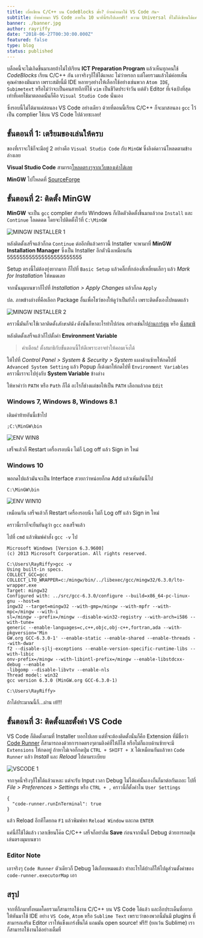 ```yaml
---
title: เบื่อเขียน C/C++ บน CodeBlocks มั้ย? ย้ายค่ายมาใช้ VS Code กัน~
subtitle: ย้ายค่ายมา VS Code ภายใน 10 นาทีนี้รับไปเลยฟรี! ความ Universal ที่ไม่ได้เขียนได้แค่ C/C++
banner: ./banner.jpg
author: rayriffy
date: "2018-06-27T00:30:00.000Z"
featured: false
type: blog
status: published
---
```


บล็อคนี้จะไม่เกิดขึ้นมาเลยถ้าไม่ไปเรียน **ICT Preparation Program** แล้วเห็นทุกคนใช้ *CodeBlocks* เรียน C/C++ กัน เอาจริงๆก็ใช้ได้แหละ ไม่ว่าหรอก แต่โดยรวมแล้วไม่ค่อยเห็นคุณค่าของมันมาก เพราะสมัยนี้มี IDE หลายๆอย่างให้เลือกใช้อย่างเช่นพวก `Atom IDE`, `Subimetext` หรือไม่ว่าจะเป็นคนสายถึกที่ใช้ `vim` เป็นชีวิตประจำวัน แต่ตัว Editor ที่เจ๋งเป้งที่สุดเท่าที่เคยใช้มาตลอดนั้นก็คือ `Visual Studio Code` นั่นเอง 

ซึ่งรอบนี้ไม่ได้มาแค่สอนลง VS Code อย่างเดียว ด้วยที่ตอนนี้เรียน C/C++ ก็จะมาสอนลง `gcc` ไว้เป็น complier ใช้บน VS Code ไปด้วยซะเลย!

## ขั้นตอนที่ 1: เตรียมของเล่นให้ครบ

ของที่เราจะใช้ก็จะมีอยู่ 2 อย่างคือ `Visual Studio Code` กับ `MinGW` ซึ่งลิงค์ดาวน์โหลดตามข้างล่างเลย

**Visual Studio Code** สามารถ[โหลดตรงๆจากเว็บของเค้าได้เลย](https://code.visualstudio.com/Download)

**MinGW** ไปโหลดที่ [SourceForge](https://sourceforge.net/projects/mingw/)

## ขั้นตอนที่ 2: ติดตั้ง MinGW

**MinGW** จะเป็น `gcc` complier สำหรับ Windows ก็เปิดตัวติดตั้งขึ้นมาแล้วกด `Install` และ `Continue` โลดดดด โดยจะไปติดตั้งไว้ที่ `C:\MinGW`

![MINGW INSTALLER 1](./1.jpg)

หลังติดตั้งเสร็จแล้วก็กด `Continue` ต่ออีกทีแล้วคราวนี้ Installer จะพามาที่ **MinGW Installation Manager** ซึ่งเป็น Installer อีกตัวนึงเหมือนกัน 555555555555555555555555

Setup ตรงนี้ไม่ต้องยุ่งยากมาก ก็ไปที่ `Basic Setup` แล้วคลิ๊กที่กล่องสี่เหลี่ยมเล็กๆ แล้ว *Mark for Installation* ให้หมดเลย

จากนั้นมุมบนขวาก็ไปที่ *Installation > Apply Changes* แล้วก็กด `Apply`

ปล. ภาพข้างล่างที่คือเลือก Package อื่นเพื่อโชว์ของให้ดูว่าเป็นยังไง เพราะติดตั้งเองไปหมดแล้ว

![MINGW INSTALLER 2](./2.jpg)

คราวนี้มันก็จะใช้เวลาติดตั้ง*สักชาตินึง* ดังนั้นก็หาอะไรทำไปก่อน อย่างเช่นไป[อ่านการ์ตูน](http://www.ookbeecomics.com/) หรือ [นั่งสมาธิ](http://samathi.com)

หลังติดตั้งเสร็จแล้วก็ไปตั้งค่า **Environment Variable**

> คำเตือน! ตั้งสมาธิกับขั้นตอนนี้ให้ดีเพราะอาจทำให้คอมเจ๊งได้

ให้ไปที่ *Control Panel > System & Security > System* แผงด้านซ้ายให้กดไปที่ `Advanced System Setting` แล้ว Popup ก็เด้งมาให้กดไปที่ `Environment Variables` คราวนี้เราจะไปยุ่งกับ **System Variable** ข้างล่าง

ให้หาคำว่า `PATH` หรือ `Path` ก็ได้ อะไรก็ช่างแต่ขอให้เป็น `PATH` เลือกแล้วกด `Edit`

### Windows 7, Windows 8, Windows 8.1

เติมคำท้ายอันนี้เข้าไป

```
;C:\MinGW\bin
```

![ENV WIN8](./3.jpg)

เสร็จแล้วก็ Restart เครื่องรอบนึง ไม่ก็ Log off แล้ว Sign in ใหม่

### Windows 10

พอกดไปแล้วมันจะเป็น Interface สวยกว่าหน่อยก็กด Add แล้วเพิ่มอันนี้ไป

```
C:\MinGW\bin
```

![ENV WIN10](./4.png)

เหมือนกัน เสร็จแล้วก็ Restart เครื่องรอบนึง ไม่ก็ Log off แล้ว Sign in ใหม่

คราวนี้เราก็จะยืนยันดูว่า `gcc` ลงเสร็จแล้ว

ไปที่ `cmd` แล้วพิมพ์คำสั่ง `gcc -v` ไป

```
Microsoft Windows [Version 6.3.9600]
(c) 2013 Microsoft Corporation. All rights reserved.

C:\Users\RayRiffy>gcc -v
Using built-in specs.
COLLECT_GCC=gcc
COLLECT_LTO_WRAPPER=c:/mingw/bin/../libexec/gcc/mingw32/6.3.0/lto-wrapper.exe
Target: mingw32
Configured with: ../src/gcc-6.3.0/configure --build=x86_64-pc-linux-gnu --host=m
ingw32 --target=mingw32 --with-gmp=/mingw --with-mpfr --with-mpc=/mingw --with-i
sl=/mingw --prefix=/mingw --disable-win32-registry --with-arch=i586 --with-tune=
generic --enable-languages=c,c++,objc,obj-c++,fortran,ada --with-pkgversion='Min
GW.org GCC-6.3.0-1' --enable-static --enable-shared --enable-threads --with-dwar
f2 --disable-sjlj-exceptions --enable-version-specific-runtime-libs --with-libic
onv-prefix=/mingw --with-libintl-prefix=/mingw --enable-libstdcxx-debug --enable
-libgomp --disable-libvtv --enable-nls
Thread model: win32
gcc version 6.3.0 (MinGW.org GCC-6.3.0-1)

C:\Users\RayRiffy>
```

ถ้าได้ประมาณนี้ก็...ผ่าน เย้!!!

## ขั้นตอนที่ 3: ติดตั้งและตั้งค่า VS Code

VS Code ก็ติดตั้งตามที่ Installer บอกไปเลย แต่ที่จะต้องติดตั้งนั่นก็คือ Extension ที่มีชื่อว่า [Code Runner](https://marketplace.visualstudio.com/items?itemName=formulahendry.code-runner) ก็สามารถลงด้วยการกดตรงๆตามลิงค์ที่ให้ก็ได้ หรือไม่ก็แถบด้านซ้ายจะมี `Extensions` ให้กดอยู่ ถ้าหาไม่เจอก็กดปุ่ม `CTRL + SHIFT + X` ได้เหมือนกันแล้วหา `Code Runner` แล้ว *Install* และ *Reload* ไปตามระเบียบ

![VSCODE 1](./5.jpg)

จากจุดนี้จริงๆก็ใชได้แล้วแหละ แต่จะรับ Input เวลา Debug ไม่ได้แค่นั้นเองงั้นก็มาต่อกันเถอะ ไปที่ *File > Preferences > Settings* หรือ `CTRL + ,` คราวนี้ก็ตั้งค่าใน `User Settings`

```
{
  "code-runner.runInTerminal": true
}
```

แล้ว Reload อีกทีโดยกด `F1` แล้วพิมพ์หา `Reload Window` และกด `ENTER`

แค่นี้ก็ใช้ได้แล้ว เวลาเขียนโค๊ด C/C++ เสร็จก็อย่าลืม **Save** ก่อนจากนั้นก็ Debug ด้วยการกดปุ่มเล่นตรงมุมบนขวา

### Editor Note

เอาจริงๆ `Code Runner` ตัวเดียวก็ Debug ได้เกือบหมดแล้ว ทำอะไรได้บ้างก็ให้ไปดูส่วนตั้งค่าของ `code-runner.executorMap` เอา

## สรุป

จากที่ถึกมาทั้งหมดโดยรวมก็สามารถใช้งาน C/C++ บน VS Code ได้แล้ว และอีกประเด็นที่อยากให้หันมาใช้ IDE อย่าง `VS Code`, `Atom` หรือ `Sublime Text` เพราะว่าของพวกนี้มันมี plugins ที่สามารถเสริม Editor เราให้แข็งแกร่งขึ้นได้ แถมมัน open source! ฟรี!! (ยกเว้น Sublime) เราก็สามารถใช้งานได้อย่างเต็มที่